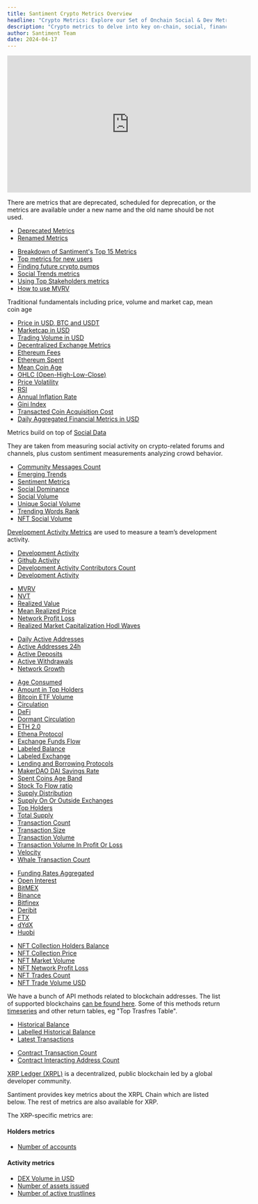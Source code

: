 ```yaml
---
title: Santiment Crypto Metrics Overview
headline: "Crypto Metrics: Explore our Set of Onchain Social & Dev Metrics"
description: "Crypto metrics to delve into key on-chain, social, financial and development data to better understand and navigate the ever-evolving cryptocurrency landscape"
author: Santiment Team
date: 2024-04-17
---
```

<iframe width="560" height="315" src="https://www.youtube.com/embed/FFJB48Z8tfM" frameborder="0" allow="accelerometer; autoplay; encrypted-media; gyroscope; picture-in-picture" allowfullscreen></iframe>

<Resource title="Deprecated and Renamed Metrics">

There are metrics that are deprecated, scheduled for deprecation, or the
metrics are available under a new name and the old name should be not used.

- [Deprecated Metrics](/metrics/deprecated-metrics)
- [Renamed Metrics](/metrics/renamed-metrics)

</Resource>

<Resource title="Video explanations of some metrics">

- [Breakdown of Santiment's Top 15 Metrics](https://www.youtube.com/watch?v=FFJB48Z8tfM)
- [Top metrics for new users](https://www.youtube.com/watch?v=c6q4RsQvA58)
- [Finding future crypto pumps](https://www.youtube.com/watch?v=2UpK0CnzzuE)
- [Social Trends metrics](https://www.youtube.com/watch?v=p60ZlNes8WEo)
- [Using Top Stakeholders metrics](https://www.youtube.com/watch?v=lLyd8GzPixY)
- [How to use MVRV](https://www.youtube.com/watch?v=vbYQLNJ40yw)

</Resource>

<Resource title="Financial">

Traditional fundamentals including price, volume and market cap, mean coin age

- [Price in USD, BTC and USDT](/metrics/price)
- [Marketcap in USD](/metrics/marketcap)
- [Trading Volume in USD](/metrics/trading-volume)
- [Decentralized Exchange Metrics](/metrics/decentralized-exchange-metrics)
- [Ethereum Fees](/metrics/ethereum-fees)
- [Ethereum Spent](/metrics/ethereum-spent)
- [Mean Coin Age](/metrics/mean-coin-age)
- [OHLC (Open-High-Low-Close)](/metrics/price/#ohlc)
- [Price Volatility](/metrics/price-volatility)
- [RSI](/metrics/rsi)
- [Annual Inflation Rate](/metrics/annual-inflation-rate)
- [Gini Index](/metrics/gini-index)
- [Transacted Coin Acquisition Cost](/metrics/transacted-coin-acquisition-cost)
- [Daily Aggregated Financial Metrics in USD](/metrics/daily-aggregated-financial-metrics)

</Resource>

<Resource title="Social/Sentiment">

Metrics build on top of [Social Data](/metrics/details/social-data)

They are taken from measuring social activity on crypto-related forums and
channels, plus custom sentiment measurements analyzing crowd behavior.

- [Community Messages Count](/metrics/community-messages-count)
- [Emerging Trends](/metrics/emerging-trends)
- [Sentiment Metrics](/metrics/sentiment-metrics)
- [Social Dominance](/metrics/social-dominance)
- [Social Volume](/metrics/social-volume)
- [Unique Social Volume](/metrics/unique-social-volume)
- [Trending Words Rank](/metrics/trending-words-rank)
- [NFT Social Volume](/metrics/nft-social-volume)


</Resource>

<Resource title="Development">

[Development Activity Metrics](/metrics/development-activity) are used to measure a team’s development activity.

- [Development Activity](/metrics/development-activity/development-activity)
- [Github Activity](/metrics/development-activity/github-activity)
- [Development Activity Contributors Count](/metrics/development-activity/development-activity-contributors-count)
- [Development Activity](/metrics/development-activity/development-activity-contributors-count)

</Resource>

<Resource title="Network Value (On-Chain)">

- [MVRV](/metrics/mvrv)
- [NVT](/metrics/nvt)
- [Realized Value](/metrics/realized-value)
- [Mean Realized Price](/metrics/mean-realized-price)
- [Network Profit Loss](/metrics/network-profit-loss)
- [Realized Market Capitalization Hodl Waves](/metrics/realized-market-capitalization-hodl-waves)

</Resource>

<Resource title="Network Activity (On-Chain)">

- [Daily Active Addresses](/metrics/daily-active-addresses)
- [Active Addresses 24h](/metrics/active-addresses-24h)
- [Active Deposits](/metrics/active-deposits)
- [Active Withdrawals](/metrics/active-withdrawals)
- [Network Growth](/metrics/network-growth)

</Resource>

<Resource title="Other On-Chain">

- [Age Consumed](/metrics/age-consumed)
- [Amount in Top Holders](/metrics/amount-in-top-holders)
- [Bitcoin ETF Volume](/metrics/bitcoin-etf-volume)
- [Circulation](/metrics/circulation)
- [DeFi](/metrics/defi)
- [Dormant Circulation](/metrics/dormant-circulation)
- [ETH 2.0](/metrics/eth-2)
- [Ethena Protocol](/metrics/ethena-protocol)
- [Exchange Funds Flow](/metrics/exchange-funds-flow)
- [Labeled Balance](/metrics/labeled-balance)
- [Labeled Exchange](/metrics/labeled-exchange)
- [Lending and Borrowing Protocols](/metrics/lending-and-borrowing-protocols)
- [MakerDAO DAI Savings Rate](/metrics/makerdao-dai-savings-rate)
- [Spent Coins Age Band](/metrics/spent-coins-age-band)
- [Stock To Flow ratio](/metrics/stock-to-flow)
- [Supply Distribution](/metrics/supply-distribution)
- [Supply On Or Outside Exchanges](/metrics/supply-on-or-outside-exchanges)
- [Top Holders](/metrics/top-holders)
- [Total Supply](/metrics/total-supply)
- [Transaction Count](/metrics/transaction-count)
- [Transaction Size](/metrics/transaction-size)
- [Transaction Volume](/metrics/transaction-volume)
- [Transaction Volume In Profit Or Loss](/metrics/transaction-volume-in-profit-or-loss)
- [Velocity](/metrics/velocity)
- [Whale Transaction Count](/metrics/whale-transaction-count)

</Resource>

<Resource title="Derivatives">

- [Funding Rates Aggregated](/metrics/funding-rates-aggregated)
- [Open Interest](/metrics/open-interest)
- [BitMEX](/metrics/bitmex-derivatives)
- [Binance](/metrics/binance-derivatives)
- [Bitfinex](/metrics/bitfinex-derivatives)
- [Deribit](/metrics/deribit-derivatives)
- [FTX](/metrics/ftx-derivatives)
- [dYdX](/metrics/dydx-derivatives)
- [Huobi](/metrics/huobi-derivatives)

</Resource>

<Resource title="NFT">

- [NFT Collection Holders Balance](/metrics/nft-collection-holders-balance)
- [NFT Collection Price](/metrics/nft-collection-price)
- [NFT Market Volume](/metrics/nft-market-volume)
- [NFT Network Profit Loss](/metrics/nft-network-profit-loss)
- [NFT Trades Count](/metrics/nft-trades-count)
- [NFT Trade Volume USD](/metrics/nft-trade-volume-usd)

</Resource>

<Resource title="Blockchain Address Metrics">

We have a bunch of API methods related to blockchain addresses.
The list of supported blockchains [can be found here](/sanapi/supported-blockchains/).
Some of this methods return [timeseries](/sanapi/metrics/#timeseriesdata) and other return tables, eg "Top Trasfres Table".

- [Historical Balance](/metrics/historical-balance)
- [Labelled Historical Balance](/metrics/labelled-historical-balance)
- [Latest Transactions](/metrics/latest-transactions)
<!-- re-add after rework -->
<!-- - [Top Transfers](/metrics/top-transfers) -->
- [Contract Transaction Count](/metrics/contract-transactions-count)
- [Contract Interacting Address Count](/metrics/contract-interacting-address-count)

</Resource>

<Resource title="XRPL Metrics">

[XRP Ledger (XRPL)](https://xrpl.org/) is a decentralized, public blockchain led by a global developer community.

Santiment provides key metrics about the XRPL Chain which are listed below. 
The rest of metrics are also available for XRP.

The XRP-specific metrics are:

#### Holders metrics
- [Number of accounts](/metrics/xrpl-metrics/number-of-accounts)

#### Activity metrics
- [DEX Volume in USD](/metrics/xrpl-metrics/dex-volume)
- [Number of assets issued](/metrics/xrpl-metrics/assets-issued)
- [Number of active trustlines](/metrics/xrpl-metrics/trustline-count)

</Resource>

